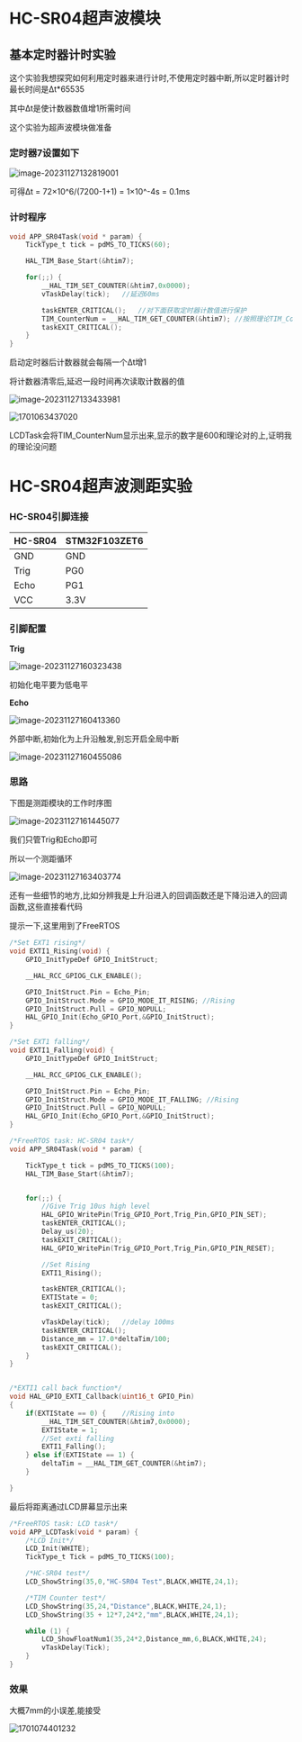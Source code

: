 # HC-SR04超声波模块

## 基本定时器计时实验

这个实验我想探究如何利用定时器来进行计时,不使用定时器中断,所以定时器计时最长时间是∆t*65535

其中∆t是使计数器数值增1所需时间



这个实验为超声波模块做准备



### 定时器7设置如下

![image-20231127132819001](assets/image-20231127132819001.png)

可得Δt = 72×10^6/(7200-1+1) = 1×10^-4s = 0.1ms

### 计时程序

```c
void APP_SR04Task(void * param) {
    TickType_t tick = pdMS_TO_TICKS(60);

    HAL_TIM_Base_Start(&htim7);

    for(;;) {
        __HAL_TIM_SET_COUNTER(&htim7,0x0000);
        vTaskDelay(tick);	//延迟60ms

        taskENTER_CRITICAL();   //对下面获取定时器计数值进行保护
        TIM_CounterNum = __HAL_TIM_GET_COUNTER(&htim7);	//按照理论TIM_CounterNum = 60/0.1 = 600
        taskEXIT_CRITICAL();
    }
}
```

启动定时器后计数器就会每隔一个Δt增1

将计数器清零后,延迟一段时间再次读取计数器的值

![image-20231127133433981](assets/image-20231127133433981.png)

![1701063437020](assets/1701063437020.jpg)

LCDTask会将TIM_CounterNum显示出来,显示的数字是600和理论对的上,证明我的理论没问题

# HC-SR04超声波测距实验

### HC-SR04引脚连接

| HC-SR04 | STM32F103ZET6 |
| ------- | ------------- |
| GND     | GND           |
| Trig    | PG0           |
| Echo    | PG1           |
| VCC     | 3.3V          |

### 引脚配置

**Trig**

![image-20231127160323438](assets/image-20231127160323438.png)

初始化电平要为低电平

**Echo**

![image-20231127160413360](assets/image-20231127160413360.png)

外部中断,初始化为上升沿触发,别忘开启全局中断

![image-20231127160455086](assets/image-20231127160455086.png)

### 思路

下图是测距模块的工作时序图



![image-20231127161445077](assets/image-20231127161445077.png)

我们只管Trig和Echo即可

所以一个测距循环

![image-20231127163403774](assets/image-20231127163403774.png)

还有一些细节的地方,比如分辨我是上升沿进入的回调函数还是下降沿进入的回调函数,这些直接看代码

提示一下,这里用到了FreeRTOS

```c
/*Set EXT1 rising*/
void EXTI1_Rising(void) {
    GPIO_InitTypeDef GPIO_InitStruct;

    __HAL_RCC_GPIOG_CLK_ENABLE();

    GPIO_InitStruct.Pin = Echo_Pin;
    GPIO_InitStruct.Mode = GPIO_MODE_IT_RISING; //Rising
    GPIO_InitStruct.Pull = GPIO_NOPULL;
    HAL_GPIO_Init(Echo_GPIO_Port,&GPIO_InitStruct);
}

/*Set EXT1 falling*/
void EXTI1_Falling(void) {
    GPIO_InitTypeDef GPIO_InitStruct;

    __HAL_RCC_GPIOG_CLK_ENABLE();

    GPIO_InitStruct.Pin = Echo_Pin;
    GPIO_InitStruct.Mode = GPIO_MODE_IT_FALLING; //Rising
    GPIO_InitStruct.Pull = GPIO_NOPULL;
    HAL_GPIO_Init(Echo_GPIO_Port,&GPIO_InitStruct);
}

/*FreeRTOS task: HC-SR04 task*/
void APP_SR04Task(void * param) {

    TickType_t tick = pdMS_TO_TICKS(100);
    HAL_TIM_Base_Start(&htim7);


    for(;;) {
        //Give Trig 10us high level
        HAL_GPIO_WritePin(Trig_GPIO_Port,Trig_Pin,GPIO_PIN_SET);
        taskENTER_CRITICAL();
        Delay_us(20);
        taskEXIT_CRITICAL();
        HAL_GPIO_WritePin(Trig_GPIO_Port,Trig_Pin,GPIO_PIN_RESET);

        //Set Rising
        EXTI1_Rising();

        taskENTER_CRITICAL();
        EXTIState = 0;
        taskEXIT_CRITICAL();

        vTaskDelay(tick);   //delay 100ms
        taskENTER_CRITICAL();
        Distance_mm = 17.0*deltaTim/100;
        taskEXIT_CRITICAL();
    }
}


/*EXTI1 call back function*/
void HAL_GPIO_EXTI_Callback(uint16_t GPIO_Pin)
{
    if(EXTIState == 0) {    //Rising into
        __HAL_TIM_SET_COUNTER(&htim7,0x0000);
        EXTIState = 1;
        //Set exti falling
        EXTI1_Falling();
    } else if(EXTIState == 1) {
        deltaTim = __HAL_TIM_GET_COUNTER(&htim7);
    }

}
```



最后将距离通过LCD屏幕显示出来

```c
/*FreeRTOS task: LCD task*/
void APP_LCDTask(void * param) {
    /*LCD Init*/
    LCD_Init(WHITE);
    TickType_t Tick = pdMS_TO_TICKS(100);

    /*HC-SR04 test*/
    LCD_ShowString(35,0,"HC-SR04 Test",BLACK,WHITE,24,1);

    /*TIM Counter test*/
    LCD_ShowString(35,24,"Distance",BLACK,WHITE,24,1);
    LCD_ShowString(35 + 12*7,24*2,"mm",BLACK,WHITE,24,1);

    while (1) {
        LCD_ShowFloatNum1(35,24*2,Distance_mm,6,BLACK,WHITE,24);
        vTaskDelay(Tick);
    }
}
```

### 效果

大概7mm的小误差,能接受

![1701074401232](assets/1701074401232.jpg)